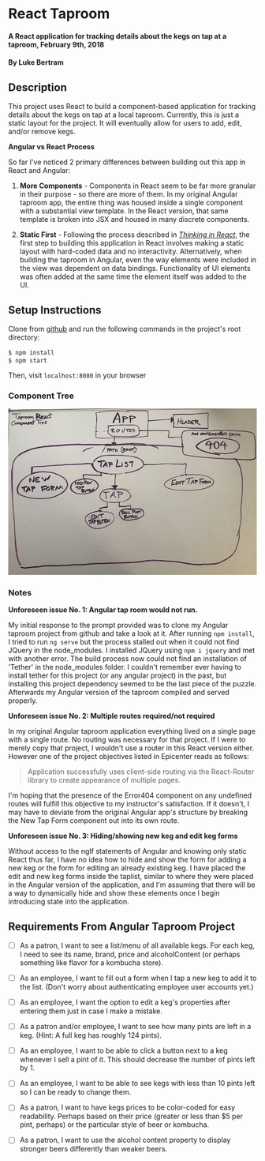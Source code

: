 # React Taproom

#### A React application for tracking details about the kegs on tap at a taproom, February 9th, 2018

#### By **Luke Bertram**

## Description

This project uses React to build a component-based application for tracking details about the kegs on tap at a local taproom. Currently, this is just a static layout for the project. It will eventually allow for users to add, edit, and/or remove kegs.

**Angular vs React Process**

So far I've noticed 2 primary differences between building out this app in React and Angular:
1. **More Components** - Components in React seem to be far more granular in their purpose - so there are more of them. In my original Angular taproom app, the entire thing was housed inside a single component with a substantial view template. In the React version, that same template is broken into JSX and housed in many discrete components.

2. **Static First** - Following the process described in *[Thinking in React](https://reactjs.org/docs/thinking-in-react.html)*, the first step to building this application in React involves making a static layout with hard-coded data and no interactivity. Alternatively, when building the taproom in Angular, even the way elements were included in the view was dependent on data bindings. Functionality of UI elements was often added at the same time the element itself was added to the UI.

## Setup Instructions

Clone from [github](https://github.com/lukebertram/react-taproom) and run the following commands in the project's root directory:
```
$ npm install
$ npm start
```

Then, visit `localhost:8080` in your browser

### Component Tree
![Component Tree](component-tree.jpg)

### Notes
**Unforeseen issue No. 1: Angular tap room would not run.**

My initial response to the prompt provided was to clone my Angular taproom project from github and take a look at it. After running `npm install`, I tried to run `ng serve` but the process stalled out when it could not find JQuery in the node_modules. I installed JQuery using `npm i jquery` and met with another error. The build process now could not find an installation of 'Tether' in the node_modules folder. I couldn't remember ever having to install tether for this project (or any angular project) in the past, but installing this project dependency seemed to be the last piece of the puzzle. Afterwards my Angular version of the taproom compiled and served properly.

**Unforeseen issue No. 2: Multiple routes required/not required**

In my original Angular taproom application everything lived on a single page with a single route. No routing was necessary for that project. If I were to merely copy that project, I wouldn't use a router in this React version either. However one of the project objectives listed in Epicenter reads as follows:

>Application successfully uses client-side routing via the React-Router library to create appearance of multiple pages.

I'm hoping that the presence of the Error404 component on any undefined routes will fulfill this objective to my instructor's satisfaction. If it doesn't, I may have to deviate from the original Angular app's structure by breaking the New Tap Form component out into its own route.

**Unforeseen issue No. 3: Hiding/showing new keg and edit keg forms**

Without access to the ngIf statements of Angular and knowing only static React thus far, I have no idea how to hide and show the form for adding a new keg or the form for editing an already existing keg. I have placed the edit and new keg forms inside the taplist, similar to where they were placed in the Angular version of the application, and I'm assuming that there will be a way to dynamically hide and show these elements once I begin introducing state into the application.

## Requirements From Angular Taproom Project

- [ ] As a patron, I want to see a list/menu of all available kegs. For each keg, I need to see its name, brand, price and alcoholContent (or perhaps something like flavor for a kombucha store).

- [ ] As an employee, I want to fill out a form when I tap a new keg to add it to the list. (Don't worry about authenticating employee user accounts yet.)

- [ ] As an employee, I want the option to edit a keg's properties after entering them just in case I make a mistake.

- [ ] As a patron and/or employee, I want to see how many pints are left in a keg. (Hint: A full keg has roughly 124 pints).

- [ ] As an employee, I want to be able to click a button next to a keg whenever I sell a pint of it. This should decrease the number of pints left by 1.

- [ ] As an employee, I want to be able to see kegs with less than 10 pints left so I can be ready to change them.

- [ ] As a patron, I want to have kegs prices to be color-coded for easy readability. Perhaps based on their price (greater or less than $5 per pint, perhaps) or the particular style of beer or kombucha.

- [ ] As a patron, I want to use the alcohol content property to display stronger beers differently than weaker beers.

